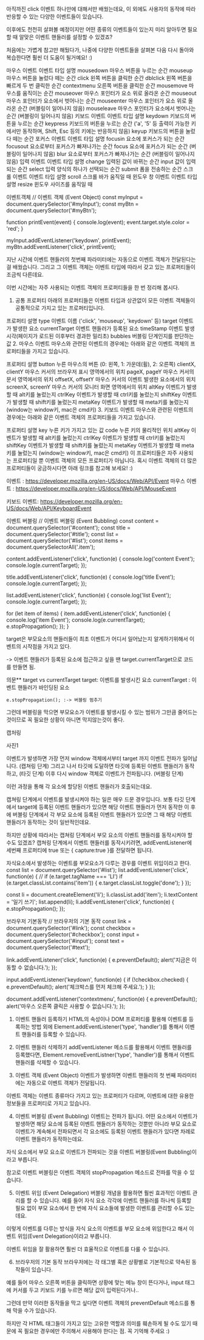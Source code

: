 아직까진 click 이벤트 하나만에 대해서만 배웠는데요, 이 외에도 사용자의 동작에 따라 반응할 수 있는 다양한 이벤트들이 있습니다.

이후에도 천천히 살펴볼 예정이지만 어떤 종류의 이벤트들이 있는지 미리 알아두면 필요할 때 알맞은 이벤트 핸들러를 설정할 수 있겠죠?

처음에는 가볍게 참고만 해뒀다가, 나중에 다양한 이벤트들을 살펴본 다음 다시 돌아와 복습한다면 훨씬 더 도움이 될거예요! :)

마우스 이벤트
이벤트 타입	설명
mousedown	마우스 버튼을 누르는 순간
mouseup	마우스 버튼을 눌렀다 떼는 순간
click	왼쪽 버튼을 클릭한 순간
dblclick	왼쪽 버튼을 빠르게 두 번 클릭한 순간
contextmenu	오른쪽 버튼을 클릭한 순간
mousemove	마우스를 움직이는 순간
mouseover	마우스 포인터가 요소 위로 올라온 순간
mouseout	마우스 포인터가 요소에서 벗어나는 순간
mouseenter	마우스 포인터가 요소 위로 올라온 순간 (버블링이 일어나지 않음)
mouseleave	마우스 포인터가 요소에서 벗어나는 순간 (버블링이 일어나지 않음)
키보드 이벤트
이벤트 타입	설명
keydown	키보드의 버튼을 누르는 순간
keypress	키보드의 버튼을 누르는 순간 ('a', '5' 등 출력이 가능한 키에서만 동작하며, Shift, Esc 등의 키에는 반응하지 않음)
keyup	키보드의 버튼을 눌렀다 떼는 순간
포커스 이벤트
이벤트 타입	설명
focusin	요소에 포커스가 되는 순간
focusout	요소로부터 포커스가 빠져나가는 순간
focus	요소에 포커스가 되는 순간 (버블링이 일어나지 않음)
blur	요소로부터 포커스가 빠져나가는 순간 (버블링이 일어나지 않음)
입력 이벤트
이벤트 타입	설명
change	입력된 값이 바뀌는 순간
input	값이 입력되는 순간
select	입력 양식의 하나가 선택되는 순간
submit	폼을 전송하는 순간
스크롤 이벤트
이벤트 타입	설명
scroll	스크롤 바가 움직일 때
윈도우 창 이벤트
이벤트 타입	설명
resize	윈도우 사이즈를 움직일 때



이벤트객체
// 이벤트 객체 (Event Object)
const myInput = document.querySelector('#myInput');
const myBtn = document.querySelector('#myBtn');

function printEvent(event) {
  console.log(event);
	event.target.style.color = 'red';
}

myInput.addEventListener('keydown', printEvent);
myBtn.addEventListener('click', printEvent);

지난 시간에 이벤트 핸들러의 첫번째 파라미터에는 자동으로 이벤트 객체가 전달된다는 걸 배웠습니다.
그리고 그 이벤트 객체는 이벤트 타입에 따라서 갖고 있는 프로퍼티들이 조금씩 다른데요.

이번 시간에는 자주 사용되는 이벤트 객체의 프로퍼티들을 한 번 정리해 봅시다.

1. 공통 프로퍼티
아래의 프로퍼티들은 이벤트 타입과 상관없이 모든 이벤트 객체들이 공통적으로 가지고 있는 프로퍼티입니다.

프로퍼티	설명
type	이벤트 이름 ('click', 'mouseup', 'keydown' 등)
target	이벤트가 발생한 요소
currentTarget	이벤트 핸들러가 등록된 요소
timeStamp	이벤트 발생 시각(페이지가 로드된 이후부터 경과한 밀리초)
bubbles	버블링 단계인지를 판단하는 값
2. 마우스 이벤트
마우스와 관련된 이벤트의 경우에는 아래와 같은 이벤트 객체의 프로퍼티들을 가지고 있습니다.

프로퍼티	설명
button	누른 마우스의 버튼 (0: 왼쪽, 1: 가운데(휠), 2: 오른쪽)
clientX, clientY	마우스 커서의 브라우저 표시 영역에서의 위치
pageX, pageY	마우스 커서의 문서 영역에서의 위치
offsetX, offsetY	마우스 커서의 이벤트 발생한 요소에서의 위치
screenX, screenY	마우스 커서의 모니터 화면 영역에서의 위치
altKey	이벤트가 발생할 때 alt키를 눌렀는지
ctrlKey	이벤트가 발생할 때 ctrl키를 눌렀는지
shiftKey	이벤트가 발생할 때 shift키를 눌렀는지
metaKey	이벤트가 발생할 때 meta키를 눌렀는지 (window는 window키, mac은 cmd키)
3. 키보드 이벤트
마우스와 관련된 이벤트의 경우에는 아래와 같은 이벤트 객체의 프로퍼티들을 가지고 있습니다.

프로퍼티	설명
key	누른 키가 가지고 있는 값
code	누른 키의 물리적인 위치
altKey	이벤트가 발생할 때 alt키를 눌렀는지
ctrlKey	이벤트가 발생할 때 ctrl키를 눌렀는지
shiftKey	이벤트가 발생할 때 shift키를 눌렀는지
metaKey	이벤트가 발생할 때 meta키를 눌렀는지 (window는 window키, mac은 cmd키)
이 프로퍼티들은 자주 사용되는 프로퍼티일 뿐 이벤트 객체의 모든 프로퍼티가 아닙니다.
혹시 이벤트 객체의 더 많은 프로퍼티들이 궁금하시다면 아래 링크를 참고해 보세요! :)

이벤트 : https://developer.mozilla.org/en-US/docs/Web/API/Event
마우스 이벤트 : https://developer.mozilla.org/en-US/docs/Web/API/MouseEvent

키보드 이벤트: https://developer.mozilla.org/en-US/docs/Web/API/KeyboardEvent

이벤트 버블링
// 이벤트 버블링 (Event Bubbling)
const content = document.querySelector('#content');
const title = document.querySelector('#title');
const list = document.querySelector('#list');
const items = document.querySelectorAll('.item');

content.addEventListener('click', function(e) {
  console.log('content Event');
  console.log(e.currentTarget);
});

title.addEventListener('click', function(e) {
  console.log('title Event');
  console.log(e.currentTarget);
});

list.addEventListener('click', function(e) {
  console.log('list Event');
  console.log(e.currentTarget);
});

for (let item of items) {
  item.addEventListener('click', function(e) {
    console.log('item Event');
    console.log(e.currentTarget);
		e.stopPropagation();
  });
}

target은 부모요소의 핸들러들이 최초 이벤트가 어디서 일어났는지 알게하기위해서 이벤트의 시작점을 가지고 있다.

-> 이벤트 핸들러가 등록된 요소에 접근하고 싶을 땐
target.currentTarget으로 코드를 만들면 됨.

의문** target vs currentTarget
target: 이벤트를 발생시킨 요소
currentTarget : 이벤트 핸들러가 바인딩된 요소


	e.stopPropagation(); :-> 버블링 멈추기
그런데 버블링을 막으면 부모요소가 이벤트를 발생시킬 수 있는 범위가 그만큼 줄어드는 것이므로 꼭 필요한 상황이 아니면 막지않는것이 좋다.


캡처링

사진1

이벤트가 발생하면 가장 먼저 window 객체에서부터 target 까지 이벤트 전파가 일어납니다. (캡쳐링 단계)
그리고 나서 타깃에 도달하면 타깃에 등록된 이벤트 핸들러가 동작하고, (타깃 단계)
이후 다시 window 객체로 이벤트가 전파됩니다. (버블링 단계)

이런 과정을 통해 각 요소에 할당된 이벤트 핸들러가 호출되는데요.

캡쳐링 단계에서 이벤트를 발생시켜야 하는 일은 매우 드문 경우입니다. 보통 타깃 단계에서 target에 등록된 이벤트 핸들러가 있으면 해당 이벤트 핸들러가 먼저 동작한 이 후에 버블링 단계에서 각 부모 요소에 등록된 이벤트 핸들러가 있으면 그 때 해당 이벤트 핸들러가 동작하는 것이 일반적인데요.

하지만 상황에 따라서는 캡쳐링 단계에서 부모 요소의 이벤트 핸들러를 동작시켜야 할 수도 있겠죠? 캡쳐링 단계에서 이벤트 핸들러를 동작시키려면, addEventListener에 세번째 프로퍼티에 true 또는 { capture:true }를 전달하면 됩니다.


자식요소에서 발생하는 이벤트를 부모요소가 다루는 경우를 이벤트 위임이라고 한다.
const list = document.querySelector('#list');
list.addEventListener('click', function(e) {
	// if (e.target.tagName === 'LI')
	if (e.target.classList.contains('item')) {
		e.target.classList.toggle('done');
	}
});

const li = document.createElement('li');
li.classList.add('item');
li.textContent = '일기 쓰기';
list.append(li);
li.addEventListener('click', function(e) {
  e.stopPropagation();
});


브라우저 기본동작
// 브라우저의 기본 동작
const link = document.querySelector('#link');
const checkbox = document.querySelector('#checkbox');
const input = document.querySelector('#input');
const text = document.querySelector('#text');

link.addEventListener('click', function(e) {
	e.preventDefault();
	alert('지금은 이동할 수 없습니다.');
});

input.addEventListener('keydown', function(e) {
	if (!checkbox.checked) {
		e.preventDefault();
		alert('체크박스를 먼저 체크해 주세요.');
	}
});

document.addEventListener('contextmenu', function(e) {
	e.preventDefault();
	alert('마우스 오른쪽 클릭은 사용할 수 없습니다.');
});
1. 이벤트 핸들러 등록하기
HTML의 속성이나 DOM 프로퍼티를 활용해 이벤트를 등록하는 방법 외에 Element.addEventListener('type', 'handler')를 통해서 이벤트 핸들러를 등록할 수 있습니다.

2. 이벤트 핸들러 삭제하기
addEventListener 메소드를 활용해서 이벤트 핸들러를 등록했다면, Element.removeEventListner('type', 'handler')를 통해서 이벤트 핸들러를 삭제할 수 있습니다.

3. 이벤트 객체 (Event Object)
이벤트가 발생하면 이벤트 핸들러의 첫 번째 파라미터에는 자동으로 이벤트 객체가 전달됩니다.

이벤트 객체는 이벤트 종류마다 가지고 있는 프로퍼티가 다르며, 이벤트에 대한 유용한 정보들을 프로퍼티로 가지고 있습니다.

4. 이벤트 버블링 (Event Bubbling)
이벤트는 전파가 됩니다. 
어떤 요소에서 이벤트가 발생하면 해당 요소에 등록된 이벤트 핸들러가 동작하는 것뿐만 아니라 부모 요소로 이벤트가 계속해서 전파되면서 각 요소에도 등록된 이벤트 핸들러가 있다면 차례로 이벤트 핸들러가 동작하는데요.

자식 요소에서 부모 요소로 이벤트가 전파되는 것을 이벤트 버블링(Event Bubbling)이라고 부릅니다.

참고로 이벤트 버블링은 이벤트 객체의 stopPropagation 메소드로 전파를 막을 수 있습니다.

5. 이벤트 위임 (Event Delegation)
버블링 개념을 활용하면 훨씬 효과적인 이벤트 관리를 할 수 있습니다. 예를 들어 자식 요소 각각에 이벤트 핸들러를 하나씩 등록할 필요 없이 부모 요소에서 한 번에 자식 요소들에 발생한 이벤트를 관리할 수도 있는데요.

이렇게 이벤트를 다루는 방식을 자식 요소의 이벤트를 부모 요소에 위임한다고 해서 이벤트 위임(Event Delegation)이라고 부릅니다.

이벤트 위임을 잘 활용하면 훨씬 더 효율적으로 이벤트를 다룰 수 있습니다.

6. 브라우저의 기본 동작
브라우저에는 각 태그별 혹은 상황별로 기본적으로 약속된 동작들이 있습니다.

예를 들어 마우스 오른쪽 버튼을 클릭하면 상황에 맞는 메뉴 창이 뜬다거나, input 태그에 커서를 두고 키보드 키를 누르면 해당 값이 입력된다거나..

그런데 만약 이러한 동작들을 막고 싶다면 이벤트 객체의 preventDefault 메소드를 통해 막을 수가 있습니다.

하지만 각 HTML 태그들이 가지고 있는 고유한 역할과 의미를 훼손하게 될 수도 있기 때문에 꼭 필요한 경우에만 주의해서 사용해야 한다는 점. 꼭 기억해 주세요 :)
